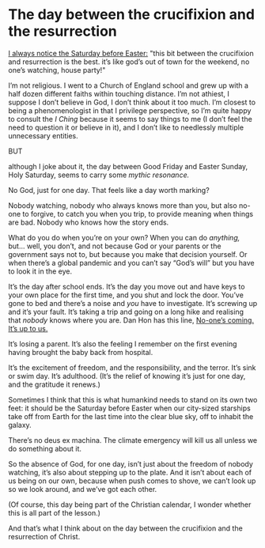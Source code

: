 # The day between the crucifixion and the resurrection

[I always notice the Saturday before
Easter:](https://twitter.com/genmon/status/457067667237916672?s=21) "this bit
between the crucifixion and resurrection is the best. it’s like god’s out of
town for the weekend, no one’s watching, house party!"

I’m not religious. I went to a Church of England school and grew up with a
half dozen different faiths within touching distance. I’m not athiest, I
suppose I don’t believe in God, I don’t think about it too much. I’m closest
to being a phenomenologist in that I privilege perspective, so I’m quite happy
to consult the _I Ching_ because it seems to say things to me (I don’t feel
the need to question it or believe in it), and I don’t like to needlessly
multiple unnecessary entities.

BUT

although I joke about it, the day between Good Friday and Easter Sunday, Holy
Saturday, seems to carry some _mythic resonance._

No God, just for one day. That feels like a day worth marking?

Nobody watching, nobody who always knows more than you, but also no-one to
forgive, to catch you when you trip, to provide meaning when things are bad.
Nobody who knows how the story ends.

What do you do when you’re on your own? When you can do _anything,_ but… well,
you don’t, and not because God or your parents or the government says not to,
but because you make that decision yourself. Or when there’s a global pandemic
and you can’t say “God’s will” but you have to look it in the eye.

It’s the day after school ends. It’s the day you move out and have keys to
your own place for the first time, and you shut and lock the door. You’ve gone
to bed and there’s a noise and _you_ have to investigate. It’s screwing up and
it’s your fault. It’s taking a trip and going on a long hike and realising
that _nobody_ knows where you are. Dan Hon has this line, [No-one’s coming.
It’s up to us.](https://link.medium.com/oC1zabKVA5)

It’s losing a parent. It’s also the feeling I remember on the first evening
having brought the baby back from hospital.

It’s the excitement of freedom, and the responsibility, and the terror. It’s
sink or swim day. It’s adulthood. (It’s the relief of knowing it’s just for
one day, and the gratitude it renews.)

Sometimes I think that this is what humankind needs to stand on its own two
feet: it should be the Saturday before Easter when our city-sized starships
take off from Earth for the last time into the clear blue sky, off to inhabit
the galaxy.

There’s no deus ex machina. The climate emergency will kill us all unless we
do something about it.

So the absence of God, for one day, isn’t just about the freedom of nobody
watching, it’s also about stepping up to the plate. And it isn’t about each of
us being on our own, because when push comes to shove, we can’t look up so we
look around, and we’ve got each other.

(Of course, this day being part of the Christian calendar, I wonder whether
this is all part of the lesson.)

And that’s what I think about on the day between the crucifixion and the
resurrection of Christ.
